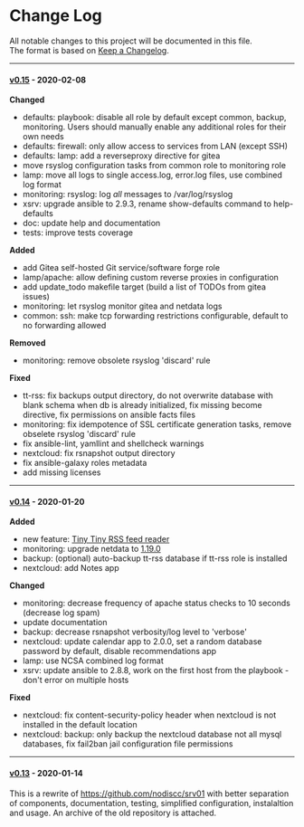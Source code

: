 # Change Log

All notable changes to this project will be documented in this file.  
The format is based on [Keep a Changelog](http://keepachangelog.com/).


-------------------------------


#### [v0.15](https://gitlab.com/nodiscc/xsrv/-/releases#0.15) - 2020-02-08


**Changed**

* defaults: playbook: disable all role by default except common, backup, monitoring. Users should manually enable any additional roles for their own needs
* defaults: firewall: only allow access to services from LAN (except SSH)
* defaults: lamp: add a reverseproxy directive for gitea
* move rsyslog configuration tasks from common role to monitoring role
* lamp: move all logs to single access.log, error.log files, use combined log format
* monitoring: rsyslog: log *all* messages to /var/log/rsyslog
* xsrv: upgrade ansible to 2.9.3, rename show-defaults command to help-defaults
* doc: update help and documentation
* tests: improve tests coverage

**Added**

* add Gitea self-hosted Git service/software forge role
* lamp/apache: allow defining custom reverse proxies in configuration
* add update_todo makefile target (build a list of TODOs from gitea issues)
* monitoring: let rsyslog monitor gitea and netdata logs
* common: ssh: make tcp forwarding restrictions configurable, default to no forwarding allowed

**Removed**

* monitoring: remove obsolete rsyslog 'discard' rule

**Fixed**

* tt-rss: fix backups output directory, do not overwrite database with blank schema when db is already initialized, fix missing become directive, fix permissions on ansible facts files
* monitoring: fix idempotence of SSL certificate generation tasks, remove obselete rsyslog 'discard' rule
* fix ansible-lint, yamllint and shellcheck warnings
* nextcloud: fix rsnapshot output directory
* fix ansible-galaxy roles metadata
* add missing licenses

-------------------------------


#### [v0.14](https://gitlab.com/nodiscc/xsrv/-/releases#0.13) - 2020-01-20

**Added**

- new feature: [Tiny Tiny RSS feed reader](https://gitlab.com/nodiscc/ansible-xsrv-tt-rss)
- monitoring: upgrade netdata to [1.19.0](https://github.com/netdata/netdata/releases/tag/v1.19.0)
- backup: (optional) auto-backup tt-rss database if tt-rss role is installed
- nextcloud: add Notes app

**Changed**

- monitoring: decrease frequency of apache status checks to 10 seconds (decrease log spam)
- update documentation
- backup: decrease rsnapshot verbosity/log level to 'verbose'
- nextcloud: update calendar app to 2.0.0, set a random database password by default, disable recommendations app
- lamp: use NCSA combined log format
- xsrv: update ansible to 2.8.8, work on the first host from the playbook - don't error on multiple hosts

**Fixed**

- nextcloud: fix content-security-policy header when nextcloud is not installed in the default location
- nextcloud: backup: only backup the nextcloud database not all mysql databases, fix fail2ban jail configuration file permissions


-------------------------------


#### [v0.13](https://gitlab.com/nodiscc/xsrv/-/releases#0.13) - 2020-01-14

<!--
**Changed**
**Added**
**Removed**
**Fixed**
**Security**
**Deprecated**
-->

This is a rewrite of https://github.com/nodiscc/srv01 with better separation of components, documentation, testing, simplified configuration, instalaltion and usage. An archive of the old repository is attached.